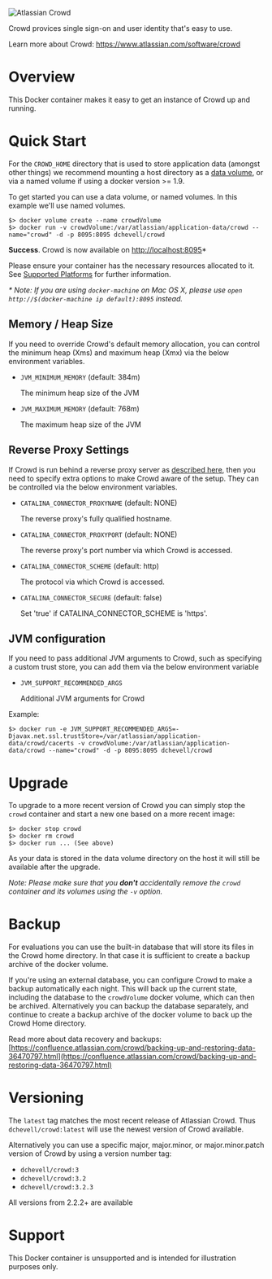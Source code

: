 ![Atlassian Crowd](https://www.atlassian.com/dam/wac/legacy/crowd_logo_landing.png)

Crowd provices single sign-on and user identity that's easy to use.

Learn more about Crowd: <https://www.atlassian.com/software/crowd>

# Overview

This Docker container makes it easy to get an instance of Crowd up and running.

# Quick Start

For the `CROWD_HOME` directory that is used to store application data (amongst other things) we recommend mounting a host directory as a [data volume](https://docs.docker.com/engine/tutorials/dockervolumes/#/data-volumes), or via a named volume if using a docker version >= 1.9.

To get started you can use a data volume, or named volumes. In this example we'll use named volumes.

    $> docker volume create --name crowdVolume
    $> docker run -v crowdVolume:/var/atlassian/application-data/crowd --name="crowd" -d -p 8095:8095 dchevell/crowd


**Success**. Crowd is now available on [http://localhost:8095](http://localhost:8095)*

Please ensure your container has the necessary resources allocated to it. See [Supported Platforms](https://confluence.atlassian.com/crowd/supported-platforms-191851.html) for further information.


_* Note: If you are using `docker-machine` on Mac OS X, please use `open http://$(docker-machine ip default):8095` instead._

## Memory / Heap Size

If you need to override Crowd's default memory allocation, you can control the minimum heap (Xms) and maximum heap (Xmx) via the below environment variables.

* `JVM_MINIMUM_MEMORY` (default: 384m)

   The minimum heap size of the JVM

* `JVM_MAXIMUM_MEMORY` (default: 768m)

   The maximum heap size of the JVM

## Reverse Proxy Settings

If Crowd is run behind a reverse proxy server as [described here](https://confluence.atlassian.com/crowd031/integrating-crowd-with-apache-949753124.html), then you need to specify extra options to make Crowd aware of the setup. They can be controlled via the below environment variables.

* `CATALINA_CONNECTOR_PROXYNAME` (default: NONE)

   The reverse proxy's fully qualified hostname.

* `CATALINA_CONNECTOR_PROXYPORT` (default: NONE)

   The reverse proxy's port number via which Crowd is accessed.

* `CATALINA_CONNECTOR_SCHEME` (default: http)

   The protocol via which Crowd is accessed.

* `CATALINA_CONNECTOR_SECURE` (default: false)

   Set 'true' if CATALINA_CONNECTOR_SCHEME is 'https'.

## JVM configuration

If you need to pass additional JVM arguments to Crowd, such as specifying a custom trust store, you can add them via the below environment variable

* `JVM_SUPPORT_RECOMMENDED_ARGS`

   Additional JVM arguments for Crowd

Example:

    $> docker run -e JVM_SUPPORT_RECOMMENDED_ARGS=-Djavax.net.ssl.trustStore=/var/atlassian/application-data/crowd/cacerts -v crowdVolume:/var/atlassian/application-data/crowd --name="crowd" -d -p 8095:8095 dchevell/crowd

# Upgrade

To upgrade to a more recent version of Crowd you can simply stop the `crowd` container and start a new one based on a more recent image:

    $> docker stop crowd
    $> docker rm crowd
    $> docker run ... (See above)

As your data is stored in the data volume directory on the host it will still  be available after the upgrade.

_Note: Please make sure that you **don't** accidentally remove the `crowd` container and its volumes using the `-v` option._

# Backup

For evaluations you can use the built-in database that will store its files in the Crowd home directory. In that case it is sufficient to create a backup archive of the docker volume.

If you're using an external database, you can configure Crowd to make a backup automatically each night. This will back up the current state, including the database to the `crowdVolume` docker volume, which can then be archived. Alternatively you can backup the database separately, and continue to create a backup archive of the docker volume to back up the Crowd Home directory.

Read more about data recovery and backups: [https://confluence.atlassian.com/crowd/backing-up-and-restoring-data-36470797.html](https://confluence.atlassian.com/crowd/backing-up-and-restoring-data-36470797.html)

# Versioning

The `latest` tag matches the most recent release of Atlassian Crowd. Thus `dchevell/crowd:latest` will use the newest version of Crowd available.

Alternatively you can use a specific major, major.minor, or major.minor.patch version of Crowd by using a version number tag:

* `dchevell/crowd:3`
* `dchevell/crowd:3.2`
* `dchevell/crowd:3.2.3`

All versions from 2.2.2+ are available

# Support

This Docker container is unsupported and is intended for illustration purposes only.
